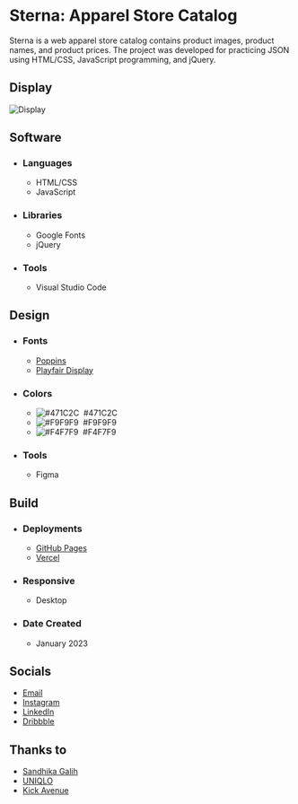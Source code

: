 # Sterna: Apparel Store Catalog
Sterna is a web apparel store catalog contains product images, product names, and product prices. The project was developed for practicing JSON using HTML/CSS, JavaScript programming, and jQuery.

## Display
![Display](https://luqmanherifav1-luqmanherifa.vercel.app/img/imgsterna.png)

## Software
- ### Languages
  - HTML/CSS
  - JavaScript

- ### Libraries
  - Google Fonts
  - jQuery
  
- ### Tools
  - Visual Studio Code

## Design
- ### Fonts
  - [Poppins](https://fonts.google.com/specimen/Poppins)
  - [Playfair Display](https://fonts.google.com/specimen/Playfair+Display)

- ### Colors
  - ![#471C2C](https://placehold.co/20x20/471C2C/471C2C.png)  #471C2C
  - ![#F9F9F9](https://placehold.co/20x20/F9F9F9/F9F9F9.png)  #F9F9F9
  - ![#F4F7F9](https://placehold.co/20x20/F4F7F9/F4F7F9.png)  #F4F7F9
  
- ### Tools
  - Figma

## Build
- ### Deployments
  - [GitHub Pages](https://luqmanherifa.github.io/sterna-apparel-store-catalog)
  - [Vercel](https://sterna-luqmanherifa.vercel.app)

- ### Responsive
  - Desktop

- ### Date Created
  - January 2023

## Socials
  - [Email](mailto:luqmanherifa@gmail.com)
  - [Instagram](https://www.instagram.com/luqmanherifa)
  - [LinkedIn](https://www.linkedin.com/in/luqmanherifa)
  - [Dribbble](https://dribbble.com/luqmanherifa)

## Thanks to
  - [Sandhika Galih](https://www.youtube.com/@sandhikagalihWPU)
  - [UNIQLO](https://www.uniqlo.com/)
  - [Kick Avenue](https://www.kickavenue.com/)
